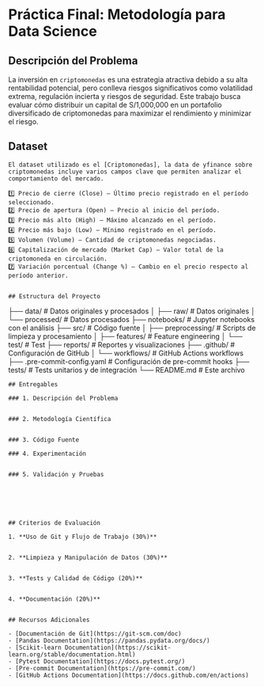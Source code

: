 # Práctica Final: Metodología para Data Science

## Descripción del Problema

La inversión en `criptomonedas` es una estrategia atractiva debido a su alta rentabilidad potencial, pero conlleva riesgos significativos como volatilidad extrema, regulación incierta y riesgos de seguridad. Este trabajo busca evaluar cómo distribuir un capital de S/1,000,000 en un portafolio diversificado de criptomonedas para maximizar el rendimiento y minimizar el riesgo.


## Dataset
```
El dataset utilizado es el [Criptomonedas], la data de yfinance sobre criptomonedas incluye varios campos clave que permiten analizar el comportamiento del mercado.

1️⃣ Precio de cierre (Close) – Último precio registrado en el período seleccionado.
2️⃣ Precio de apertura (Open) – Precio al inicio del período.
3️⃣ Precio más alto (High) – Máximo alcanzado en el período.
4️⃣ Precio más bajo (Low) – Mínimo registrado en el período.
5️⃣ Volumen (Volume) – Cantidad de criptomonedas negociadas.
6️⃣ Capitalización de mercado (Market Cap) – Valor total de la criptomoneda en circulación.
7️⃣ Variación porcentual (Change %) – Cambio en el precio respecto al período anterior.


## Estructura del Proyecto
```
├── data/                 # Datos originales y procesados
│   ├── raw/              # Datos originales
│   └── processed/        # Datos procesados
├── notebooks/            # Jupyter notebooks con el análisis
├── src/                  # Código fuente
│   ├── preprocessing/    # Scripts de limpieza y procesamiento
│   ├── features/         # Feature engineering
│   └── test/             # Test
├── reports/              # Reportes y visualizaciones
├── .github/              # Configuración de GitHub
│   └── workflows/        # GitHub Actions workflows
├── .pre-commit-config.yaml # Configuración de pre-commit hooks
├── tests/                # Tests unitarios y de integración
└── README.md             # Este archivo
```
## Entregables

### 1. Descripción del Problema


### 2. Metodología Científica


### 3. Código Fuente

### 4. Experimentación


### 5. Validación y Pruebas






## Criterios de Evaluación

1. **Uso de Git y Flujo de Trabajo (30%)**
  

2. **Limpieza y Manipulación de Datos (30%)**


3. **Tests y Calidad de Código (20%)**


4. **Documentación (20%)**


## Recursos Adicionales

- [Documentación de Git](https://git-scm.com/doc)
- [Pandas Documentation](https://pandas.pydata.org/docs/)
- [Scikit-learn Documentation](https://scikit-learn.org/stable/documentation.html)
- [Pytest Documentation](https://docs.pytest.org/)
- [Pre-commit Documentation](https://pre-commit.com/)
- [GitHub Actions Documentation](https://docs.github.com/en/actions)
